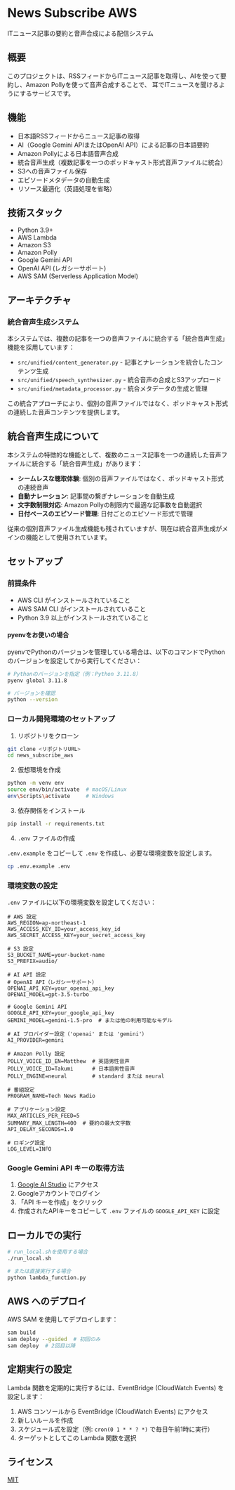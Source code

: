 # News Subscribe AWS

ITニュース記事の要約と音声合成による配信システム

## 概要

このプロジェクトは、RSSフィードからITニュース記事を取得し、AIを使って要約し、Amazon Pollyを使って音声合成することで、
耳でITニュースを聞けるようにするサービスです。

## 機能

- 日本語RSSフィードからニュース記事の取得
- AI（Google Gemini APIまたはOpenAI API）による記事の日本語要約
- Amazon Pollyによる日本語音声合成
- 統合音声生成（複数記事を一つのポッドキャスト形式音声ファイルに統合）
- S3への音声ファイル保存
- エピソードメタデータの自動生成
- リソース最適化（英語処理を省略）

## 技術スタック

- Python 3.9+
- AWS Lambda
- Amazon S3
- Amazon Polly
- Google Gemini API
- OpenAI API (レガシーサポート)
- AWS SAM (Serverless Application Model)

## アーキテクチャ

### 統合音声生成システム

本システムでは、複数の記事を一つの音声ファイルに統合する「統合音声生成」機能を採用しています：

- `src/unified/content_generator.py` - 記事とナレーションを統合したコンテンツ生成
- `src/unified/speech_synthesizer.py` - 統合音声の合成とS3アップロード
- `src/unified/metadata_processor.py` - 統合メタデータの生成と管理

この統合アプローチにより、個別の音声ファイルではなく、ポッドキャスト形式の連続した音声コンテンツを提供します。

## 統合音声生成について

本システムの特徴的な機能として、複数のニュース記事を一つの連続した音声ファイルに統合する「統合音声生成」があります：

- **シームレスな聴取体験**: 個別の音声ファイルではなく、ポッドキャスト形式の連続音声
- **自動ナレーション**: 記事間の繋ぎナレーションを自動生成
- **文字数制限対応**: Amazon Pollyの制限内で最適な記事数を自動選択
- **日付ベースのエピソード管理**: 日付ごとのエピソード形式で管理

従来の個別音声ファイル生成機能も残されていますが、現在は統合音声生成がメインの機能として使用されています。

## セットアップ

### 前提条件

- AWS CLI がインストールされていること
- AWS SAM CLI がインストールされていること
- Python 3.9 以上がインストールされていること

#### pyenvをお使いの場合

pyenvでPythonのバージョンを管理している場合は、以下のコマンドでPythonのバージョンを設定してから実行してください：

```bash
# Pythonのバージョンを指定（例：Python 3.11.8）
pyenv global 3.11.8

# バージョンを確認
python --version
```

### ローカル開発環境のセットアップ

1. リポジトリをクローン

```bash
git clone <リポジトリURL>
cd news_subscribe_aws
```

2. 仮想環境を作成

```bash
python -m venv env
source env/bin/activate  # macOS/Linux
env\Scripts\activate     # Windows
```

3. 依存関係をインストール

```bash
pip install -r requirements.txt
```

4. `.env` ファイルの作成

`.env.example` をコピーして `.env` を作成し、必要な環境変数を設定します。

```bash
cp .env.example .env
```

### 環境変数の設定

`.env` ファイルに以下の環境変数を設定してください：

```
# AWS 設定
AWS_REGION=ap-northeast-1
AWS_ACCESS_KEY_ID=your_access_key_id
AWS_SECRET_ACCESS_KEY=your_secret_access_key

# S3 設定
S3_BUCKET_NAME=your-bucket-name
S3_PREFIX=audio/

# AI API 設定
# OpenAI API（レガシーサポート）
OPENAI_API_KEY=your_openai_api_key
OPENAI_MODEL=gpt-3.5-turbo

# Google Gemini API
GOOGLE_API_KEY=your_google_api_key
GEMINI_MODEL=gemini-1.5-pro  # または他の利用可能なモデル

# AI プロバイダー設定（'openai' または 'gemini'）
AI_PROVIDER=gemini

# Amazon Polly 設定
POLLY_VOICE_ID_EN=Matthew  # 英語男性音声
POLLY_VOICE_ID=Takumi      # 日本語男性音声 
POLLY_ENGINE=neural        # standard または neural

# 番組設定
PROGRAM_NAME=Tech News Radio

# アプリケーション設定
MAX_ARTICLES_PER_FEED=5
SUMMARY_MAX_LENGTH=400  # 要約の最大文字数
API_DELAY_SECONDS=1.0

# ロギング設定
LOG_LEVEL=INFO
```

### Google Gemini API キーの取得方法

1. [Google AI Studio](https://makersuite.google.com/app/apikey) にアクセス
2. Googleアカウントでログイン
3. 「API キーを作成」をクリック
4. 作成されたAPIキーをコピーして `.env` ファイルの `GOOGLE_API_KEY` に設定

## ローカルでの実行

```bash
# run_local.shを使用する場合
./run_local.sh

# または直接実行する場合
python lambda_function.py
```

## AWS へのデプロイ

AWS SAM を使用してデプロイします：

```bash
sam build
sam deploy --guided  # 初回のみ
sam deploy  # 2回目以降
```

## 定期実行の設定

Lambda 関数を定期的に実行するには、EventBridge (CloudWatch Events) を設定します：

1. AWS コンソールから EventBridge (CloudWatch Events) にアクセス
2. 新しいルールを作成
3. スケジュール式を設定（例: `cron(0 1 * * ? *)` で毎日午前1時に実行）
4. ターゲットとしてこの Lambda 関数を選択

## ライセンス

[MIT](LICENSE)

